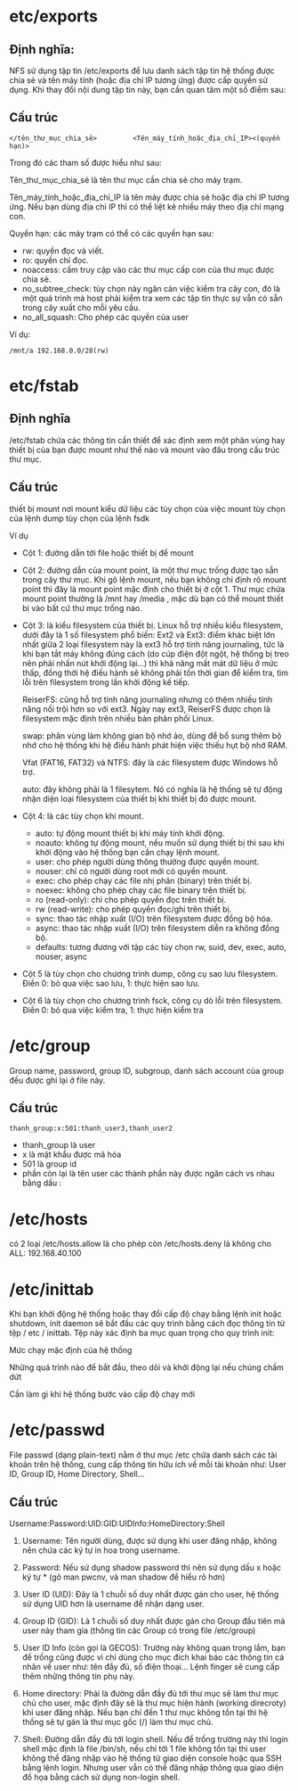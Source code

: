 # etc/exports
## Định nghĩa:
NFS sử dụng tập tin /etc/exports để lưu danh sách tập tin hệ thống được chia sẻ và tên máy tính (hoặc địa chỉ IP tương ứng) được cấp quyền sử dụng. Khi thay đổi nội dung tập tin này, bạn cần quan tâm một số điểm sau:

## Cấu trúc

`</tên_thư_mục_chia_sẻ>         <Tên_máy_tính_hoặc_địa_chỉ_IP><(quyền hạn)>`

 

Trong đó các tham số được hiểu như sau:

Tên_thư_mục_chia_sẻ là tên thư mục cần chia sẻ cho máy trạm.

Tên_máy_tính_hoặc_địa_chỉ_IP là tên máy được chia sẻ hoặc địa chỉ IP tương ứng. Nếu bạn dùng địa chỉ IP thì có thể liệt kê nhiều máy theo địa chỉ mạng con.

Quyền hạn: các máy trạm có thể có các quyền hạn sau:

- rw: quyền đọc và viết.
- ro: quyền chỉ đọc.
- noaccess: cấm truy cập vào các thư mục cấp con của thư mục được chia sẻ.
- no_subtree_check: tùy chọn này ngăn cản việc kiểm tra cây con, đó là một quá trình mà host phải kiểm tra xem các tập tin thực sự vẫn có sẵn trong cây xuất cho mỗi yêu cầu.
- no_all_squash: Cho phép các quyền của user

Ví dụ: 

`/mnt/a 192.168.0.0/28(rw)`

# etc/fstab
## Định nghĩa
/etc/fstab chứa các thông tin cần thiết để xác định xem một phân vùng hay thiết bị của bạn được mount như thế nào
và mount vào đâu trong cấu trúc thư mục.
## Cấu trúc
thiết bị mount             nơi mount            kiểu dữ liệu           các tùy chọn của việc mount          tùy chọn của lệnh dump         tùy chọn của lệnh fsdk

Ví dụ

+ Cột 1: đường dẫn tới file hoặc thiết bị để mount 

+ Cột 2: đường dẫn của mount point, là một thư mục trống được tạo sẵn trong cây thư mục. Khi gõ lệnh mount, nếu bạn không chỉ định rõ mount point thì đây là mount point mặc định cho thiết bị ở cột 1. Thư mục chứa mount point thường là /mnt hay /media , mặc dù bạn có thể mount thiết bị vào bất cứ thư mục trống nào.

+ Cột 3: là kiểu filesystem của thiết bị. Linux hỗ trợ nhiều kiểu filesystem, dưới đây là 1 số filesystem phổ biến:
  Ext2 và Ext3: điểm khác biệt lớn nhất giữa 2 loại filesystem này là ext3 hỗ trợ tính năng journaling, tức là khi bạn tắt máy không đúng cách (do cúp điện đột ngột, hệ thống bị treo nên phải nhấn nút khởi động lại…) thì khả năng mất mát dữ liệu ở mức thấp, đồng thời hệ điều hành sẽ không phải tốn thời gian để kiểm tra, tìm lỗi trên filesystem trong lần khởi động kế tiếp.

  ReiserFS: cũng hỗ trợ tính năng journaling nhưng có thêm nhiều tính năng nổi trội hơn so với ext3. Ngày nay ext3, ReiserFS được chọn là filesystem mặc định trên nhiều bản phân phối Linux.

  swap: phân vùng làm không gian bộ nhớ ảo, dùng để bổ sung thêm bộ nhớ cho hệ thống khi hệ điều hành phát hiện việc thiếu hụt bộ nhớ RAM.

  Vfat (FAT16, FAT32) và NTFS: đây là các filesystem được Windows hỗ trợ.

  auto: đây không phải là 1 filesytem. Nó có nghĩa là hệ thống sẽ tự động nhận diện loại filesystem của thiết bị khi thiết bị đó được mount.
+ Cột 4: là các tùy chọn khi mount.
  - auto: tự động mount thiết bị khi máy tính khởi động.
  - noauto: không tự động mount, nếu muốn sử dụng thiết bị thì sau khi khởi động vào hệ thống bạn cần chạy lệnh mount.
  - user: cho phép người dùng thông thường được quyền mount.
  - nouser: chỉ có người dùng root mới có quyền mount.
  - exec: cho phép chạy các file nhị phân (binary) trên thiết bị.
  - noexec: không cho phép chạy các file binary trên thiết bị.
  - ro (read-only): chỉ cho phép quyền đọc trên thiết bị.
  - rw (read-write): cho phép quyền đọc/ghi trên thiết bị.
  - sync: thao tác nhập xuất (I/O) trên filesystem được đồng bộ hóa.
  - async: thao tác nhập xuất (I/O) trên filesystem diễn ra không đồng bộ.
  - defaults: tương đương với tập các tùy chọn rw, suid, dev, exec, auto, nouser, async

+ Cột 5 là tùy chọn cho chương trình dump, công cụ sao lưu filesystem. Điền 0: bỏ qua việc sao lưu, 1: thực hiện sao lưu.

+ Cột 6 là tùy chọn cho chương trình fsck, công cụ dò lỗi trên filesystem. Điền 0: bỏ qua việc kiểm tra, 1: thực hiện kiểm tra



# /etc/group
Group name, password, group ID, subgroup, danh sách account của group đều được ghi lại ở file này.
## Cấu trúc
` thanh_group:x:501:thanh_user3,thanh_user2 `
- thanh_group là user
- x là mật khẩu được mã hóa
- 501 là group id
- phần còn lại là tên user
các thành phần này được ngăn cách vs nhau bằng dấu : 

# /etc/hosts
có 2 loại /etc/hosts.allow là cho phép còn /etc/hosts.deny là không cho
ALL: 192.168.40.100

# /etc/inittab 
Khi bạn khởi động hệ thống hoặc thay đổi cấp độ chạy bằng lệnh init hoặc shutdown, init daemon sẽ bắt đầu các quy trình bằng cách đọc thông tin từ tệp / etc / inittab. Tệp này xác định ba mục quan trọng cho quy trình init:

Mức chạy mặc định của hệ thống

Những quá trình nào để bắt đầu, theo dõi và khởi động lại nếu chúng chấm dứt

Cần làm gì khi hệ thống bước vào cấp độ chạy mới
# /etc/passwd
File passwd (dạng plain-text) nằm ở thư mục /etc chứa danh sách các tài khoản trên hệ thống, cung cấp thông tin hữu ích về mỗi tài khoản như: User ID, Group ID, Home Directory, Shell…

## Cấu trúc
Username:Password:UID:GID:UIDInfo:HomeDirectory:Shell
1. Username: Tên người dùng, được sử dụng khi user đăng nhập, không nên chứa các ký tự in hoa trong username.

2. Password: Nếu sử dụng shadow password thì nên sử dụng dấu x hoặc ký tự * (gõ man pwcnv, và man shadow để hiểu rõ hơn)

3. User ID (UID): Đây là 1 chuỗi số duy nhất được gán cho user, hệ thống sử dụng UID hơn là username để nhận dạng user.

4. Group ID (GID): Là 1 chuỗi số duy nhất được gán cho Group đầu tiên mà user này tham gia (thông tin các Group có trong file /etc/group)

5. User ID Info (còn gọi là GECOS): Trường này không quan trọng lắm, bạn để trống cũng được vì chỉ dùng cho mục đích khai báo các thông tin cá nhân về user như: tên đầy đủ, số điện thoại… Lệnh finger sẽ cung cấp thêm những thông tin phụ này.

6. Home directory: Phải là đường dẫn đầy đủ tới thư mục sẽ làm thư mục chủ cho user, mặc định đây sẽ là thư mục hiện hành (working direcroty) khi user đăng nhập. Nếu bạn chỉ đến 1 thư mục không tồn tại thì hệ thống sẽ tự gán là thư mục gốc (/) làm thư mục chủ.

7. Shell: Đường dẫn đầy đủ tới login shell. Nếu để trống trường này thì login shell mặc định là file /bin/sh, nếu chỉ tới 1 file không tồn tại thì user không thể đăng nhập vào hệ thống từ giao diện console hoặc qua SSH bằng lệnh login. Nhưng user vẫn có thể đăng nhập thông qua giao diện đồ họa bằng cách sử dụng non-login shell.

